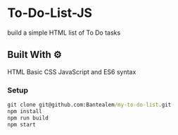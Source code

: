 ﻿# To-Do-List-JS
build a simple HTML list of To Do tasks


## Built With ⚙️
HTML
Basic CSS
JavaScript and ES6 syntax

### Setup

```cmd
git clone git@github.com:Bantealem/my-to-do-list.git
npm install
npm run build
npm start
```
